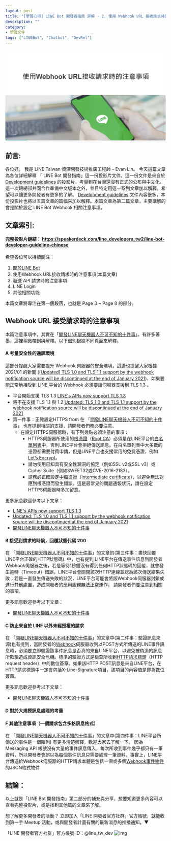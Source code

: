 ```yaml
---
layout: post
title: "[學習心得] LINE Bot 開發者指南 詳解 - 2. 使用 Webhook URL 接收請求時的注意事項"
description: ""
category: 
- 學習文件
tags: ["LINEBot", "Chatbot", "DevRel"]
---
```


<img src="../images/2021/linebot002.jpg">

## 前言:

各位好， 我是 LINE Taiwan 資深開發技術推廣工程師 – Evan Lin。 今天這篇文章為各位詳細解釋 「 LINE Bot 開發指南」這一份投影片文件。這一份文件是來自於 [Development guidelines](https://developers.line.biz/en/docs/partner-docs/development-guidelines/) 的投影片，考量到在台灣還沒有正式的公布與中文化。這一次跟總部共同合作準備中文版本之外，並且特定用這一系列文章加以解釋，希望可以讓更多開發者有更多的了解。  [Development guidelines](https://developers.line.biz/en/docs/partner-docs/development-guidelines/)  文件內容很多，本份投影片也將以五篇文章的篇幅來加以解釋。本篇文章為第二篇文章，主要講解的會是關於設定 LINE Bot Webhook 相關注意事項。



## 文章索引:

#### 完整投影片鏈結： <https://speakerdeck.com/line_developers_tw2/line-bot-developer-guideline-chinese>

希望各位可以持續關注：

1. [關於LINE Bot ](https://www.evanlin.com/2021-05-25-line-bot-guide-1/)
2. 使用Webhook URL接收請求時的注意事項(本篇文章)
3. 發送 API 請求時的注意事項
4. LINE Login
5.  其他相關功能

本篇文章將專注在第一個段落，也就是 Page 3 ~ Page 8 的部分。

##  Webhook URL 接受請求時的注意事項

<script async class="speakerdeck-embed" data-slide="10" data-id="0e9f6182ae864568a5940cbad5ef4bec" data-ratio="1.77777777777778" src="//speakerdeck.com/assets/embed.js"></script>

本篇注意事項中，其實在「[開發LINE聊天機器人不可不知的十件事](https://engineering.linecorp.com/zh-hant/blog/line-device-10/)」。有許多著墨，這裡稍微帶到與解釋。以下個別根據不同頁面來解釋。

<script async class="speakerdeck-embed" data-slide="11" data-id="0e9f6182ae864568a5940cbad5ef4bec" data-ratio="1.77777777777778" src="//speakerdeck.com/assets/embed.js"></script>

#### A 考量安全性的通訊環境

這部分提醒大家需要提升 Webhook 伺服器的安全環境，這邊也提醒大家根據 2021/01 的新聞 ([[Updated\] TLS 1.0 and TLS 1.1 support by the webhook notification source will be discontinued at the end of January 2021](https://developers.line.biz/en/news/2020/10/06/update-webhook-client-and-root-certificate/))，如果要能正常地接受到 LINE 平台的 Webhook 必須要讓伺服器支援到 TLS 1.3 。

- 平台開始支援 TLS 1.3  [LINE's APIs now support TLS 1.3](https://developers.line.biz/en/news/2020/07/01/enabled-tls1.3/) 
- 將不在支援 TLS 1.1 與 1.2 [Updated: TLS 1.0 and TLS 1.1 support by the webhook notification source will be discontinued at the end of January 2021](https://developers.line.biz/en/news/2020/10/06/update-webhook-client-and-root-certificate/)
- 第一件事：正確設定HTTPS from 在 「[開發LINE聊天機器人不可不知的十件事](https://engineering.linecorp.com/zh-hant/blog/line-device-10/)」 也有提到相關的支援，請開發者們務必要注意。 
  - 在設定HTTPS伺服器時，有下列幾點必須注意的事項：
    - HTTPS伺服器所使用的[根憑證](https://zh.wikipedia.org/zh-tw/根证书)（[Root CA](https://en.wikipedia.org/wiki/Root_certificate)）必須是在LINE平台的[白名單列表](https://developers.line.me/wp-content/uploads/2017/02/ca_root_v2.txt)中，否則LINE平台會拒絕傳送訊息。在白名單列表中大多數的憑證都需要付費申請，但是LINE平台也支援常用的免費憑證，例如[Let’s Encrypt](https://letsencrypt.org/)。
    - 請勿使用已知具有安全性漏洞的協定（例如SSL v2或SSL v3）或Cipher Suite（例如SWEET32或CVE-2016-2183）。
    - 請務必正確設定[中繼憑證](https://zh.wikipedia.org/wiki/公開金鑰認證#.E4.B8.AD.E4.BB.8B.E8.AD.89.E6.9B.B8)（[Intermediate certificate](https://en.wikipedia.org/wiki/Public_key_certificate#Types_of_certificate)），以避免無法對應到根憑證而發生錯誤。這是最常見的問題通報狀況，請在設定HTTPS伺服器時多加留意。

 更多訊息歡迎參考以下文章：

-  [LINE's APIs now support TLS 1.3](https://developers.line.biz/en/news/2020/07/01/enabled-tls1.3/) 
-  [Updated: TLS 1.0 and TLS 1.1 support by the webhook notification source will be discontinued at the end of January 2021](https://developers.line.biz/en/news/2020/10/06/update-webhook-client-and-root-certificate/)
-  [開發LINE聊天機器人不可不知的十件事](https://engineering.linecorp.com/zh-hant/blog/line-device-10/)



<script async class="speakerdeck-embed" data-slide="12" data-id="0e9f6182ae864568a5940cbad5ef4bec" data-ratio="1.77777777777778" src="//speakerdeck.com/assets/embed.js"></script>

#### B 接受到請求的時候，回覆狀態代碼 200

在 「[開發LINE聊天機器人不可不知的十件事](https://engineering.linecorp.com/zh-hant/blog/line-device-10/)」的文章的(第三件事：盡快回覆LINE平台正確的HTTP狀態碼). 中，也有提到 LINE平台在傳送事件訊息到開發者Webhook伺服器之後，若是等待1秒鐘沒有得到任何HTTP狀態碼的回覆，就會發生逾時（Timeout）錯誤，LINE平台會關閉該次HTTP連線並認為該次傳送結果失敗；若是一直發生傳送失敗的狀況，LINE平台可能會將該Webhook伺服器封鎖或進行其他處置，造成開發者的應用服務無法正常運作。 請開發者們要注意到相關的事項。

 更多訊息歡迎參考以下文章：

-  [開發LINE聊天機器人不可不知的十件事](https://engineering.linecorp.com/zh-hant/blog/line-device-10/)

<script async class="speakerdeck-embed" data-slide="13" data-id="0e9f6182ae864568a5940cbad5ef4bec" data-ratio="1.77777777777778" src="//speakerdeck.com/assets/embed.js"></script>

#### C 防止來自於 LINE 以外未經授權的請求

在 「[開發LINE聊天機器人不可不知的十件事](https://engineering.linecorp.com/zh-hant/blog/line-device-10/)」的文章中(第二件事：驗證訊息來源)也有提到，當開發者的[Webhook](https://devdocs.line.me/en/#webhooks)伺服器收到以POST方式所傳送的LINE事件訊息時，必須要立即驗證該事件訊息是否真的來自LINE平台，以避免被偽造的訊息所欺騙造成資訊安全危機。標準的驗證方式是檢查所收到[HTTP請求標頭](http://terms.naer.edu.tw/detail/2377105/)（HTTP request header）中的數位簽章。如果該HTTP POST訊息是來自LINE平台，在HTTP請求標頭中一定會包括X-Line-Signature項目，該項目的內容值是即為數位簽章。

 更多訊息歡迎參考以下文章：

-  [開發LINE聊天機器人不可不知的十件事](https://engineering.linecorp.com/zh-hant/blog/line-device-10/)

<script async class="speakerdeck-embed" data-slide="17" data-id="0e9f6182ae864568a5940cbad5ef4bec" data-ratio="1.77777777777778" src="//speakerdeck.com/assets/embed.js"></script>

#### D 對於大規模訊息處理的考量

<script async class="speakerdeck-embed" data-slide="14" data-id="0e9f6182ae864568a5940cbad5ef4bec" data-ratio="1.77777777777778" src="//speakerdeck.com/assets/embed.js"></script>



#### F 其他注意事項（一個請求包含多格訊息格式）

在 「[開發LINE聊天機器人不可不知的十件事](https://engineering.linecorp.com/zh-hant/blog/line-device-10/)」的文章中(第四件事：LINE平台所傳送的事件是一個陣列) 有更多清楚解釋，歡迎大家去了解一下。 因為 Messaging API 
帳號沒有大量的事件訊息傳入，每次所收到事件幾乎都只有一筆資料，所以開發者會誤以為每個事件訊息只需要處理一筆資料。事實上，LINE平台傳送給Webhook伺服器的HTTP請求本體是包括一個或多個[Webhook事件物件](https://devdocs.line.me/en/#webhook-event-object)的JSON格式物件




## 結論：

<a id="summary"></a>

以上就是「LINE Bot 開發指南」第二部分的補充與分享，想要知道更多內容可以查看完整投影片，或是找到其他篇的文章來了解。 

想了解更多開發者的活動？  立即加入「LINE 開發者官方社群」官方帳號，就能收到第一手 Meetup 活動，或與開發者計畫有關的最新消息的推播通知。▼

「LINE 開發者官方社群」官方帳號 ID：@line_tw_dev
![img](https://www.evanlin.com/images/2020/line-tw-dev-qr.png)

